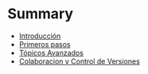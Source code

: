 # Summary

* [Introducción](README.md)
* [Primeros pasos](primeros-pasos/README.md)
* [Tópicos Avanzados](plugins-interesantes.md)
* [Colaboracion y Control de Versiones](colaboracion.md)

